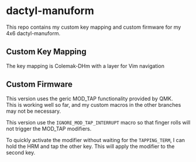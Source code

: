 # dactyl-manuform
This repo contains my custom key mapping and custom firmware for my 4x6 
dactyl-manuform.
<br> 
## Custom Key Mapping
The key mapping is Colemak-DHm with a layer for Vim navigation

## Custom Firmware
This version uses the geric MOD_TAP functionality provided by QMK. <br>
This is working well so far, and my custom macros in the other branches may not
be necessary. <br>

This version use the `IGNORE_MOD_TAP_INTERRUPT` macro so that finger rolls will
not trigger the MOD_TAP modifiers. <br>
 
 To quickly activate the modifier without waiting for the `TAPPING_TERM`, I can
 hold the HRM and tap the other key. This will apply the modifier to the second
 key.


